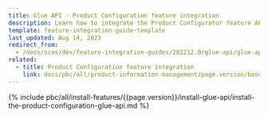 ```yaml
---
title: Glue API - Product Configuration feature integration
description: Learn how to integrate the Product Configurator feature API into a Spryker project.
template: feature-integration-guide-template
last_updated: Aug 14, 2023
redirect_from:
  - /docs/scos/dev/feature-integration-guides/202212.0/glue-api/glue-api-product-configuration-feature-integration.html
related:
  - title: Product Configuration feature integration
    link: docs/pbc/all/product-information-management/page.version/base-shop/install-and-upgrade/install-features/install-the-product-feature.html
---
```


{% include pbc/all/install-features/{{page.version}}/install-glue-api/install-the-product-configuration-glue-api.md %} <!-- To edit, see /_includes/pbc/all/install-features/202212.0/install-glue-api/install-the-product-configuration-glue-api.md -->
